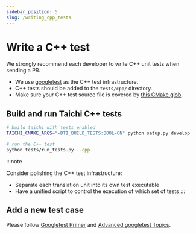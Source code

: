 ```yaml
---
sidebar_position: 5
slug: /writing_cpp_tests
---
```

# Write a C++ test

We strongly recommend each developer to write C++ unit tests when sending a PR.

- We use [googletest](https://github.com/google/googletest) as the C++
  test infrastructure.
- C++ tests should be added to the `tests/cpp/` directory.
- Make sure your C++ test source file is covered by [this CMake glob](https://github.com/taichi-dev/taichi/blob/fb4741421ca79e971852464ffdf0ff066e667c92/cmake/TaichiTests.cmake#L13-L23).

## Build and run Taichi C++ tests

```bash
# build taichi with tests enabled
TAICHI_CMAKE_ARGS="-DTI_BUILD_TESTS:BOOL=ON" python setup.py develop

# run the C++ test
python tests/run_tests.py --cpp
```

:::note

Consider polishing the C++ test infrastructure:

* Separate each translation unit into its own test executable
* Have a unified script to control the execution of which set of tests
:::

## Add a new test case

Please follow [Googletest Primer](https://google.github.io/googletest/primer.html) and [Advanced googletest Topics](https://google.github.io/googletest/advanced.html).
